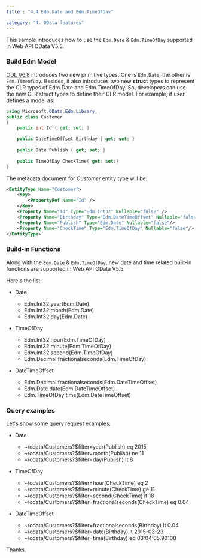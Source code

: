 ```yaml
---
title : "4.4 Edm.Date and Edm.TimeOfDay"

category: "4. OData features"
---
```


This sample introduces how to use the `Edm.Date` & `Edm.TimeOfDay` supported in Web API OData V5.5.

### Build Edm Model
[ODL V6.8](http://www.nuget.org/packages/Microsoft.OData.Core/6.8.0) introduces two new primitive types. One is `Edm.Date`, the other is `Edm.TimeOfDay`. Besides, it also introduces two new **struct** types to represent the CLR types of Edm.Date and Edm.TimeOfDay.
 So, developers can use the new CLR struct types to define their CLR model.
For example, if user defines a model as:

```C#
using Microsoft.OData.Edm.Library;
public class Customer
{
    public int Id { get; set; }

    public DateTimeOffset Birthday { get; set; }
    
    public Date Publish { get; set; }
    
    public TimeOfDay CheckTime{ get; set;}
}
```

The metadata document for *Customer* entity type will be:

```XML
<EntityType Name="Customer">
    <Key>
        <PropertyRef Name="Id" />
    </Key>
    <Property Name="Id" Type="Edm.Int32" Nullable="false" />
    <Property Name="Birthday" Type="Edm.DateTimeOffset" Nullable="false" />
    <Property Name="Publish" Type="Edm.Date" Nullable="false"/>
    <Property Name="CheckTime" Type="Edm.TimeOfDay" Nullable="false"/>
</EntityType>
```

### Build-in Functions

Along with the `Edm.Date` & `Edm.TimeOfDay`, new date and time related built-in functions are supported in Web API OData V5.5.

Here's the list:

* Date
  - Edm.Int32 year(Edm.Date)
  - Edm.Int32 month(Edm.Date)
  - Edm.Int32 day(Edm.Date)

* TimeOfDay
  - Edm.Int32 hour(Edm.TimeOfDay)
  - Edm.Int32 minute(Edm.TimeOfDay)
  - Edm.Int32 second(Edm.TimeOfDay)
  - Edm.Decimal fractionalseconds(Edm.TimeOfDay)

* DateTimeOffset
  - Edm.Decimal fractionalseconds(Edm.DateTimeOffset)
  - Edm.Date date(Edm.DateTimeOffset)
  - Edm.TimeOfDay time(Edm.DateTimeOffset)

### Query examples 
Let's show some query request examples:

* Date
  - ~/odata/Customers?$filter=year(Publish) eq 2015
  - ~/odata/Customers?$filter=month(Publish) ne 11
  - ~/odata/Customers?$filter=day(Publish) lt 8

* TimeOfDay
  - ~/odata/Customers?$filter=hour(CheckTime) eq 2
  - ~/odata/Customers?$filter=minute(CheckTime) ge 11
  - ~/odata/Customers?$filter=second(CheckTime) lt 18
  - ~/odata/Customers?$filter=fractionalseconds(CheckTime) eq 0.04

* DateTimeOffset
  - ~/odata/Customers?$filter=fractionalseconds(Birthday) lt 0.04
  - ~/odata/Customers?$filter=date(Birthday) lt 2015-03-23
  - ~/odata/Customers?$filter=time(Birthday) eq 03:04:05.90100

Thanks.

